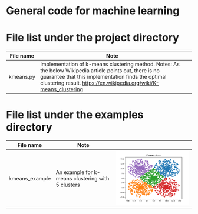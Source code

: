 # General code for machine learning

# File list under the project directory

| File name | Note | |
|---|---|---|
| kmeans.py | Implementation of k-means clustering method. Notes: As the below Wikipedia article points out, there is no guarantee that this implementation finds the optimal clustering result. https://en.wikipedia.org/wiki/K-means_clustering | |

# File list under the examples directory

| File name | Note | |
|---|---|---|
| kmeans_example | An example for k-means clustering with 5 clusters | ![sample](assets/images/k-means-demo.png)|

